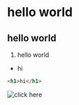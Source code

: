 # hello world
## hello world

1. hello world
- hi
```html
<h1>hi</h1>
```

![click here](http://google.com)